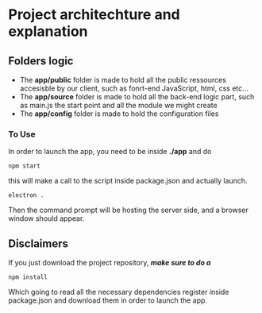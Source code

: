 # Project architechture and explanation

## Folders logic

- The **app/public** folder is made to hold all the public ressources accesisble by our client, such as fonrt-end JavaScript, html, css etc...
- The **app/source** folder is made to hold all the back-end logic part, such as main.js the start point and all the module we might create  
- The **app/config** folder is made to hold the configuration files

### To Use

In order to launch the app, you need to be inside **./app** and do
```
npm start
```
this will make a call to the script inside package.json and actually launch.
```
electron .
```
Then the command prompt will be hosting the server side, and a browser window should appear.

## Disclaimers
If you just download the project repository, **_make sure to do a_**
```
npm install
```
Which going to read all the necessary dependencies register inside package.json and download them in order to launch the app.
